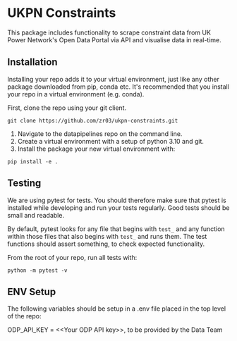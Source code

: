 # UKPN Constraints

This package includes functionality to scrape constraint data from UK Power Network's Open Data Portal via API and visualise data in real-time.

## Installation

Installing your repo adds it to your virtual environment, just like any other package downloaded from pip, conda etc. It's recommended that you install your repo in a virtual environment (e.g. conda).

First, clone the repo using your git client.
```
git clone https://github.com/zr03/ukpn-constraints.git
```

1. Navigate to the datapipelines repo on the command line.
2. Create a virtual environment with a setup of python 3.10 and git.
3. Install the package your new virtual environment with:

```
pip install -e .
```

## Testing

We are using pytest for tests. You should therefore make sure that pytest is installed while developing and run your tests regularly. Good tests should be small and readable.

By default, pytest looks for any file that begins with `test_` and any function within those files that also begins with `test_` and runs them. The test functions should assert something, to check expected functionality.

From the root of your repo, run all tests with:

```
python -m pytest -v
```

## ENV Setup

The following variables should be setup in a .env file placed in the top level of the repo:

ODP_API_KEY = \<\<Your ODP API key\>\>, to be provided by the Data Team

